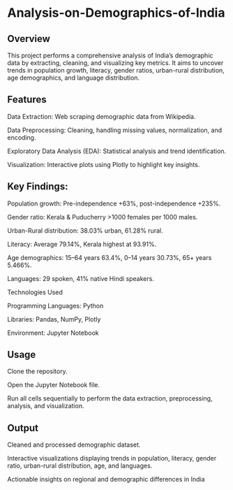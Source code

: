 # Analysis-on-Demographics-of-India
## Overview

This project performs a comprehensive analysis of India’s demographic data by extracting, cleaning, and visualizing key metrics. It aims to uncover trends in population growth, literacy, gender ratios, urban-rural distribution, age demographics, and language distribution.

## Features

Data Extraction: Web scraping demographic data from Wikipedia.

Data Preprocessing: Cleaning, handling missing values, normalization, and encoding.

Exploratory Data Analysis (EDA): Statistical analysis and trend identification.

Visualization: Interactive plots using Plotly to highlight key insights.

## Key Findings:

Population growth: Pre-independence +63%, post-independence +235%.

Gender ratio: Kerala & Puducherry >1000 females per 1000 males.

Urban-Rural distribution: 38.03% urban, 61.28% rural.

Literacy: Average 79.14%, Kerala highest at 93.91%.

Age demographics: 15–64 years 63.4%, 0–14 years 30.73%, 65+ years 5.466%.

Languages: 29 spoken, 41% native Hindi speakers.

Technologies Used

Programming Languages: Python

Libraries: Pandas, NumPy, Plotly

Environment: Jupyter Notebook

## Usage

Clone the repository.

Open the Jupyter Notebook file.

Run all cells sequentially to perform the data extraction, preprocessing, analysis, and visualization.

## Output

Cleaned and processed demographic dataset.

Interactive visualizations displaying trends in population, literacy, gender ratio, urban-rural distribution, age, and languages.

Actionable insights on regional and demographic differences in India
